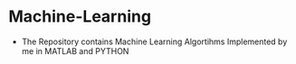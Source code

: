 # Machine-Learning

  - The Repository contains Machine Learning Algortihms Implemented by me in MATLAB and PYTHON
